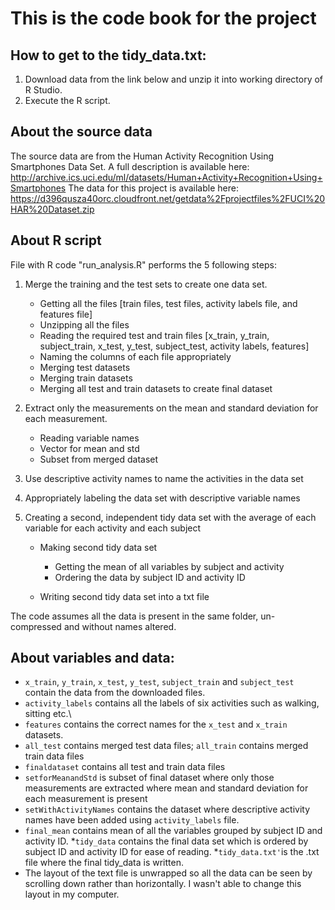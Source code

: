 # This is the code book for the project

## How to get to the tidy_data.txt:
1. Download data from the link below and unzip it into working directory of R Studio.
2. Execute the R script.

## About the source data
The source data are from the Human Activity Recognition Using Smartphones Data Set. A full description is available here:
  http://archive.ics.uci.edu/ml/datasets/Human+Activity+Recognition+Using+Smartphones
The data for this project is available here: https://d396qusza40orc.cloudfront.net/getdata%2Fprojectfiles%2FUCI%20HAR%20Dataset.zip 

## About R script
File with R code "run_analysis.R" performs the 5 following steps:  
  
  1. Merge the training and the test sets to create one data set.

      * Getting all the files [train files, test files, activity labels file, and features file]
      * Unzipping all the files
      * Reading the required test and train files [x_train, y_train, subject_train, x_test, y_test, subject_test, activity labels, features]
      * Naming the columns of each file appropriately
      * Merging test datasets
      * Merging train datasets
      * Merging all test and train datasets to create final dataset

2. Extract only the measurements on the mean and standard deviation for each measurement. 

      * Reading variable names 
      * Vector for mean and std
      * Subset from merged dataset

3. Use descriptive activity names to name the activities in the data set

4. Appropriately labeling the data set with descriptive variable names  

5. Creating a second, independent tidy data set with the average of each variable for each activity and each subject   
      * Making second tidy data set 
          * Getting the mean of all variables by subject and activity
          * Ordering the data by subject ID and activity ID

      * Writing second tidy data set into a txt file   

The code assumes all the data is present in the same folder, un-compressed and without names altered.

## About variables and data:   
* `x_train`, `y_train`, `x_test`, `y_test`, `subject_train` and `subject_test` contain the data from the downloaded files.
* `activity_labels` contains all the labels of six activities such as walking, sitting etc.\
* `features` contains the correct names for the `x_test` and `x_train` datasets. 
* `all_test` contains merged test data files;  `all_train` contains merged train data files
* `finaldataset` contains all test and train data files
* `setforMeanandStd` is subset of final dataset where only those measurements are extracted where mean and standard deviation for each measurement is present
* `setWithActivityNames` contains the dataset where descriptive activity names have been added using `activity_labels` file.
* `final_mean` contains mean of all the variables grouped by subject ID and activity ID.
*`tidy_data` contains the final data set which is ordered by subject ID and activity ID for ease of reading.
*`tidy_data.txt'`is the .txt file where the final tidy_data is written. 
* The layout of the text file is unwrapped so all the data can be seen by scrolling down rather than horizontally. I wasn't able to change this layout in my computer. 
